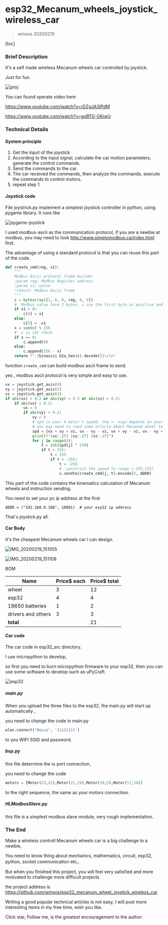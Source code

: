 # esp32_Mecanum_wheels_joystick_wireless_car
> winxos 20200219

[toc]

### Brief Description

It's a self made wireless Mecanum wheels car controlled by joystick.

Just for fun.

![proj]( ./images/proj.PNG )

You can found operate video here

 https://www.youtube.com/watch?v=rDZgJA3lPdM 

 https://www.youtube.com/watch?v=goBTG-G6iwU 

### Technical Details

#### System principle

1. Get the input of the joystick
2. According to the input signal, calculate the car motion parameters, generate the control commands.
3. Send the commands to the car.
4. The car received the commands, then analyze the commands, execute the commands to control motors.
5. repeat step 1.

#### Joystick code

File joystrick.py implement a simplest joystick controller in python, using pygame library.  It runs like

![pygame-joystick]( ./images/pygame-joystick.PNG )

I used modbus-ascii as the communication protocol, if you are a newbie at modbus,  you may need to look  http://www.simplymodbus.ca/index.html  first.

The advantage of using a standard protocol  is that you can reuse this part of the code.

```python
def create_cmd(reg, x1):
    """
    Modbus Ascii protocol frame builder
    :param reg: Modbus Register address
    :param x1: value
    :return: Modbus Ascii frame
    """
    c = bytearray([1, 6, 0, reg, 0, 0])
    #  Modbus value have 2 bytes, i use the first byte as positive and the second byte as negative
    if x1 > 0:
        c[4] = x1
    else:
        c[5] = -x1
    x = sum(c) % 256
    #  x is LRC check
    if x == 0:
        c.append(0)
    else:
        c.append(256 - x)
    return f":{binascii.b2a_hex(c).decode()}\r\n"
```

function `create_cmd` can build modbus ascii frame to send.

yes , modbus ascii protocol is very simple and easy to use.

```python
vx = joystick.get_axis(0)
vy = joystick.get_axis(1)
vz = joystick.get_axis(4)
if abs(vx) > 0.2 or abs(vy) > 0.2 or abs(vz) > 0.2:
    if abs(vx) < 0.2:
        vx = 0
        if abs(vy) < 0.2:
            vy = 0
            # spd is your 4 motor's speed, the +- sign depends on your wheel install type and motor direct,
            # you may need to read some article about Mecanum wheel to handler it.
            spd = [vx + vy + vz, vx - vy - vz, vx + vy - vz, vx - vy + vz]
            print(f"{vx:.2f} {vy:.2f} {vz:.2f}")
            for j in range(4):
                t = int(spd[j] * 250)
                if t > 255:
                    t = 255
                    if t < -255:
                        t = -255
                        #  constrict the speed to range [-255,255]
                        s.sendto(create_cmd(j, t).encode(), ADDR)
```

This part of the code contains the kinematics calculation of Mecanum wheels and instruction sending.

You need to set your pc ip address at the first

```ADDR = ("192.168.0.106", 10001)  # your esp32 ip address```

That's joystick.py all.

#### Car Body

It's the cheapest Mecanum wheels car I can design.

![IMG_20200219_151055]( ./images/IMG_20200219_151055.jpg )

![IMG_20200219_151108]( ./images/IMG_20200219_151108.jpg )

BOM

| Name | Price\$ each | Price\$ total |
| ------- | ---------- | ---------- |
| wheel              | 3            |12|
| esp32              | 4            |4|
| 18650 batteries    | 1            |2|
| drivers and others | 3            |3|
| **total**          |              |21|

#### Car code

The car code in esp32_src directory.

I use micropython to develop,

so first you need to burn micropython firmware to your esp32, then you can use some software to develop such as uPyCraft.

![esp32]( ./images/esp32.PNG )

##### main.py

When you upload the three files to the esp32, the main.py will start up automatically , 

you need to change the code in main.py

```python
wlan.connect('HeLuo', '11111111')
```

to you WIFI SSID and password.

##### bsp.py

this file determine the io port connection,

you need to change the code

```python
motors = [Motor(23,22),Motor(21,19),Motor(18,5),Motor(17,16)]
```

to the right sequence,  the same as your motors connection.

##### HLModbusSlave.py

this file is a simplest modbus slave module, very rough implementation.

### The End

Make a wireless controll Mecanum wheels car is a big challenge to a newbie,

You need to know thing about mechanics, mathematics, circuit, esp32, python, socket communication etc，

But when you finished this project, you will feel very satisfied and more motivated to challenge more difficult projects.

the project address is  https://github.com/winxos/esp32_mecanum_wheel_joystick_wireless_car 

Writing a good popular technical articles is not easy, I will post more interesting items in my free time, wish you like.

Click star,  Follow me,  is the greatest encouragement to the author.





